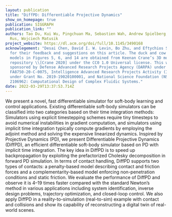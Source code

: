 ```yaml
---
layout: publication
title: "DiffPD: Differentiable Projective Dynamics"
show_on_homepage: true
publication: SIGGRAPH
publication_link: ""
authors: Tao Du, Kui Wu, Pingchuan Ma, Sebastien Wah, Andrew Spielberg, Daniela
  Rus, Wojciech Matusik
project_website: https://dl.acm.org/doi/full/10.1145/3490168
acknowlegement: "Desai Chen, David I. W. Levin, Bo Zhu, and Eftychios Sifakis
  for their feedback and suggestions on this article. The duck and cow mesh
  models in Figures 5, 6, and 14 are obtained from Keenan Crane’s 3D model
  repository \\[Crane 2020] under the CC0 1.0 Universal license. This work is
  sponsored by Defense Advanced Research Projects Agency (DARPA) under Grant No.
  FA8750-20-C-0075, Intelligence Advanced Research Projects Activity (IARPA)
  under Grant No. 2019-19020100001, and National Science Foundation (NSF) Award
  2106962: Computational Design of Complex Fluidic Systems."
date: 2022-03-29T13:37:53.714Z
---
```

We present a novel, fast differentiable simulator for soft-body learning and control applications. Existing differentiable soft-body simulators can be classified into two categories based on their time integration methods: Simulators using explicit timestepping schemes require tiny timesteps to avoid numerical instabilities in gradient computation, and simulators using implicit time integration typically compute gradients by employing the adjoint method and solving the expensive linearized dynamics. Inspired by Projective Dynamics (PD), we present Differentiable Projective Dynamics (DiffPD), an efficient differentiable soft-body simulator based on PD with implicit time integration. The key idea in DiffPD is to speed up backpropagation by exploiting the prefactorized Cholesky decomposition in forward PD simulation. In terms of contact handling, DiffPD supports two types of contacts: a penalty-based model describing contact and friction forces and a complementarity-based model enforcing non-penetration conditions and static friction. We evaluate the performance of DiffPD and observe it is 4–19 times faster compared with the standard Newton’s method in various applications including system identification, inverse design problems, trajectory optimization, and closed-loop control. We also apply DiffPD in a reality-to-simulation (real-to-sim) example with contact and collisions and show its capability of reconstructing a digital twin of real-world scenes.